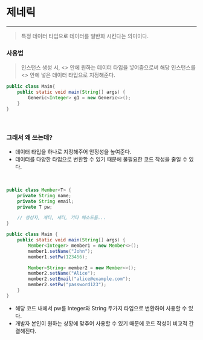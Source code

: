 # 제네릭

---

> 특정 데이터 타입으로 데이터를 일반화 시킨다는 의미이다.

### 사용법

> 인스턴스 생성 시, <> 안에 원하는 데이터 타입을 넣어줌으로써 해당 인스턴스를 <> 안에 넣은 데이터 타입으로 지정해준다.



```java
public class Main{
    public static void main(String[] args) {
        Generic<Integer> g1 = new Generic<>();
    }
}
```

<br>

### 그래서 왜 쓰는데?

- 데이터 타입을 하나로 지정해주어 안정성을 높여준다.
- 데이터를 다양한 타입으로 변환할 수 있기 때문에 불필요한 코드 작성을 줄일 수 있다.


<br>

```java
public class Member<T> {
    private String name;
    private String email;
    private T pw;

    // 생성자, 게터, 세터, 기타 메소드들...
}

public class Main {
    public static void main(String[] args) {
        Member<Integer> member1 = new Member<>();
        member1.setName("John");
        member1.setPw(123456);

        Member<String> member2 = new Member<>();
        member2.setName("Alice");
        member2.setEmail("alice@example.com");
        member2.setPw("password123");
    }
}

```

- 해당 코드 내에서 pw를 Integer와 String 두가지 타입으로 변환하여 사용할 수 있다.
- 개발자 본인이 원하는 상황에 맞추어 사용할 수 있기 때문에 코드 작성이 비교적 간결해진다.





